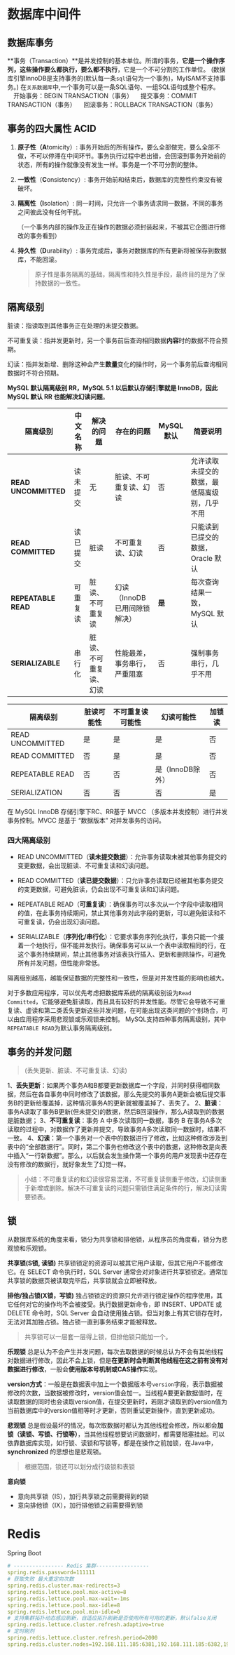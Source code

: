 # 数据库中间件



## 数据库事务

**事务（Transaction）**是并发控制的基本单位。所谓的事务，**它是一个操作序列，这些操作要么都执行，要么都不执行**，它是一个不可分割的工作单位。
(数据库引擎innoDB是支持事务的(默认每一条`sql`语句为一个事务)，MyISAM不支持事务。)
在`关系数据库`中,一个事务可以是一条SQL语句、一组SQL语句或整个程序。 
　开始事务：BEGIN TRANSACTION（事务）
　提交事务：COMMIT TRANSACTION（事务）
　回滚事务：ROLLBACK TRANSACTION（事务）



## 事务的四大属性   ACID

1. **原子性（A**tomicity）: 事务开始后的所有操作，要么全部做完，要么全部不做，不可以停滞在中间环节。事务执行过程中若出错，会回滚到事务开始前的状态，所有的操作就像没有发生一样。事务是一个不可分割的整体。

2. **一致性**（**C**onsistency）: 事务开始前和结束后，数据库的完整性约束没有被破坏。

3. **隔离性（I**solation）: 同一时间，只允许一个事务请求同一数据，不同的事务之间彼此没有任何干扰。

   （一个事务内部的操作及正在操作的数据必须封装起来，不被其它企图进行修改的事务看到）

4. **持久性（D**urability）: 事务完成后，事务对数据库的所有更新将被保存到数据库，不能回滚。

   >  原子性是事务隔离的基础，隔离性和持久性是手段，最终目的是为了保持数据的一致性。



## 隔离级别

脏读：指读取到其他事务正在处理的未提交数据。

不可重复读：指并发更新时，另一个事务前后查询相同数据**内容**时的数据不符合预期。

幻读：指并发新增、删除这种会产生**数量**变化的操作时，另一个事务前后查询相同数据时不符合预期。

**MySQL 默认隔离级别 RR，MySQL 5.1 以后默认存储引擎就是 InnoDB，因此 MySQL 默认 RR 也能解决幻读问题**。

| 隔离级别             | 中文名称 | 解决的问题             | 存在的问题                    | MySQL 默认 | 简要说明                                     |
| -------------------- | -------- | ---------------------- | ----------------------------- | ---------- | -------------------------------------------- |
| **READ UNCOMMITTED** | 读未提交 | 无                     | 脏读、不可重复读、幻读        | 否         | 允许读取未提交的数据，最低隔离级别，几乎不用 |
| **READ COMMITTED**   | 读已提交 | 脏读                   | 不可重复读、幻读              | 否         | 只能读到已提交的数据，Oracle 默认            |
| **REPEATABLE READ**  | 可重复读 | 脏读、不可重复读       | 幻读（InnoDB 已用间隙锁解决） | **是**     | 每次查询结果一致，MySQL 默认                 |
| **SERIALIZABLE**     | 串行化   | 脏读、不可重复读、幻读 | 性能最差，事务串行，严重阻塞  | 否         | 强制事务串行，几乎不用                       |

| 隔离级别         | 脏读可能性 | 不可重复读可能性 | 幻读可能性       | 加锁读 |
| ---------------- | ---------- | ---------------- | ---------------- | ------ |
| READ UNCOMMITTED | 是         | 是               | 是               | 否     |
| READ COMMITTED   | 否         | 是               | 是               | 否     |
| REPEATABLE READ  | 否         | 否               | 是（InnoDB除外） | 否     |
| SERIALIZATION    | 否         | 否               | 否               | 是     |

在 MySQL InnoDB 存储引擎下RC、RR基于 MVCC （多版本并发控制）进行并发事务控制。MVCC 是基于 “数据版本” 对并发事务的访问。

### 四大隔离级别

- READ UNCOMMITTED（**读未提交数据**）：允许事务读取未被其他事务提交的变更数据，会出现脏读、不可重复读和幻读问题。

- READ COMMITTED（**读已提交数据**）：只允许事务读取已经被其他事务提交的变更数据，可避免脏读，仍会出现不可重复读和幻读问题。

- REPEATABLE READ（**可重复读**）：确保事务可以多次从一个字段中读取相同的值，在此事务持续期间，禁止其他事务对此字段的更新，可以避免脏读和不可重复读，仍会出现幻读问题。

- SERIALIZABLE（**序列化/串行化**）：它要求事务序列化执行，事务只能一个接着一个地执行，但不能并发执行。确保事务可以从一个表中读取相同的行，在这个事务持续期间，禁止其他事务对该表执行插入、更新和删除操作，可避免所有并发问题，但性能非常低。



隔离级别越高，越能保证数据的完整性和一致性，但是对并发性能的影响也越大。

对于多数应用程序，可以优先考虑把数据库系统的隔离级别设为`Read Committed`，它能够避免脏读取，而且具有较好的并发性能。尽管它会导致不可重复读、虚读和第二类丢失更新这些并发问题，在可能出现这类问题的个别场合，可以由应用程序采用悲观锁或乐观锁来控制。
MySQL支持四种事务隔离级别，其中`REPEATABLE READ`为默认事务隔离级别。



## 事务的并发问题 

>  (丢失更新、脏读、不可重复读、幻读)

1、**丢失更新**：如果两个事务A和B都要更新数据库一个字段，并同时获得相同数据，然后在各自事务中同时修改了该数据，那么先提交的事务A更新会被后提交事务B的更新给覆盖掉，这种情况事务A的更新就被覆盖掉了、丢失了。
2、**脏读**：事务A读取了事务B更新(但未提交)的数据，然后B回滚操作，那么A读取到的数据是脏数据；
3、**不可重复读**：事务 A 中多次读取同一数据，事务 B 在事务A多次读取的过程中，对数据作了更新并提交，导致事务A多次读取同一数据时，结果不一致。
4、**幻读**：第一个事务对一个表中的数据进行了修改，比如这种修改涉及到表中的“全部数据行”。同时，第二个事务也修改这个表中的数据，这种修改是向表中插入“一行新数据”。那么，以后就会发生操作第一个事务的用户发现表中还存在没有修改的数据行，就好象发生了幻觉一样。

>  小结：不可重复读的和幻读很容易混淆，不可重复读侧重于修改，幻读侧重于新增或删除。解决不可重复读的问题只需锁住满足条件的行，解决幻读需要锁表。



## 锁

从数据库系统的角度来看，锁分为共享锁和排他锁，从程序员的角度看，锁分为悲观锁和乐观锁。

**共享锁(S锁,  读锁)**
共享锁锁定的资源可以被其它用户读取，但其它用户不能修改它。在 SELECT 命令执行时，SQL Server 通常会对对象进行共享锁锁定。通常加共享锁的数据页被读取完毕后，共享锁就会立即被释放。

**排他/独占锁(X锁，写锁)**
独占锁锁定的资源只允许进行锁定操作的程序使用，其它任何对它的操作均不会被接受。执行数据更新命令，即 INSERT、UPDATE 或 DELETE 命令时，SQL Server 会自动使用独占锁。但当对象上有其它锁存在时，无法对其加独占锁。独占锁一直到事务结束才能被释放。

> 共享锁可以一层套一层得上锁，但排他锁只能加一个。 

**乐观锁**
总是认为不会产生并发问题，每次去取数据的时候总认为不会有其他线程对数据进行修改，因此不会上锁，但是**在更新时会判断其他线程在这之前有没有对数据进行修改**，一般会**使用版本号机制或CAS操作**实现。

**version方式**：一般是在数据表中加上一个数据版本号`version`字段，表示数据被修改的次数，当数据被修改时，version值会加一。当线程A要更新数据值时，在读取数据的同时也会读取version值，在提交更新时，若刚才读取到的version值为当前数据库中的version值相等时才更新，否则重试更新操作，直到更新成功。

**悲观锁**
总是假设最坏的情况，每次取数据时都认为其他线程会修改，所以都会**加锁（读锁、写锁、行锁等）**，当其他线程想要访问数据时，都需要阻塞挂起。可以依靠数据库实现，如行锁、读锁和写锁等，都是在操作之前加锁，在Java中，**synchronized** 的思想也是悲观锁。

> 根据范围，锁还可以划分成行级锁和表锁

**意向锁**

- 意向共享锁（IS），加行共享锁之前需要得到的锁
- 意向排他锁（IX），加行排他锁之前需要得到锁





# Redis

Spring Boot

```yaml
# ---------------- Redis 集群-----------------
spring.redis.password=111111
# 获取失败 最大重定向次数
spring.redis.cluster.max-redirects=3
spring.redis.lettuce.pool.max-active=8
spring.redis.lettuce.pool.max-wait=-1ms
spring.redis.lettuce.pool.max-idle=8
spring.redis.lettuce.pool.min-idle=0
# 支持集群拓扑动态感应刷新，自适应拓扑刷新是否使用所有可用的更新，默认false关闭
spring.redis.lettuce.cluster.refresh.adaptive=true
# 定时刷剂
spring.redis.lettuce.cluster.refresh.period=2000
spring.redis.cluster.nodes=192.168.111.185:6381,192.168.111.185:6382,192.168.111.172:6383,192.168.111.172:6384
```

